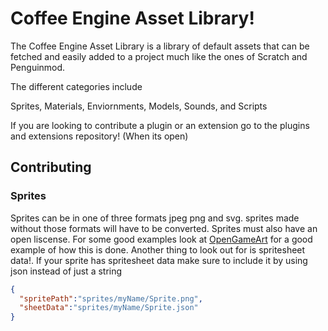 # Coffee Engine Asset Library!
The Coffee Engine Asset Library is a library of default assets that can be fetched and easily added to a project much like the ones of Scratch and Penguinmod.

The different categories include

Sprites,
Materials,
Enviornments,
Models,
Sounds,
and Scripts

If you are looking to contribute a plugin or an extension go to the plugins and extensions repository! (When its open)

## Contributing
### Sprites
Sprites can be in one of three formats jpeg png and svg. sprites made without those formats will have to be converted. Sprites must also have an open liscense. For some good examples look at [OpenGameArt](https://opengameart.org/) for a good example of how this is done. Another thing to look out for is spritesheet data!. If your sprite has spritesheet data make sure to include it by using json instead of just a string
```json
{
  "spritePath":"sprites/myName/Sprite.png",
  "sheetData":"sprites/myName/Sprite.json"
}
```
